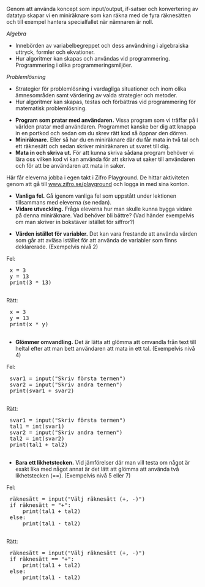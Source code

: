 <!-- Template: Activity Item -->
<!-- Link: /teacher/aktiviteter/miniraknaren/ -->
<!-- Page name: Miniräknaren -->
<!-- Playground Activity: {/playground/miniraknaren} -->
<!-- Description: -->

Genom att använda koncept som input/output, if-satser och konvertering av datatyp skapar vi en miniräknare som kan räkna med de fyra räknesätten och till exempel hantera specialfallet när nämnaren är noll.

<!-- Thumbnail: {/media/1079/thumbnail-miniraknare_icon.png} -->
<!-- Duration: 40 -->
<!-- Curriculum: -->

_Algebra_

- Innebörden av variabelbegreppet och dess användning i algebraiska uttryck, formler och ekvationer.
- Hur algoritmer kan skapas och användas vid programmering. Programmering i olika programmeringsmiljöer.

_Problemlösning_

- Strategier för problemlösning i vardagliga situationer och inom olika ämnesområden samt värdering av valda strategier och metoder.
- Hur algoritmer kan skapas, testas och förbättras vid programmering för matematisk problemlösning.

<!-- Code Tags (Introducing): [datatyper] -->
<!-- Code Tags (Using): [variabler, if-satser, input-output] -->
<!-- Math Tags: {empty} -->

<!-- Introduction Title: Förslag på inledning av lektion -->
<!-- Introduction Duration: 5 -->
<!-- Introduction Text: -->

- **Program som pratar med användaren.** Vissa program som vi träffar på i världen pratar med användaren. Programmet kanske ber dig att knappa in en portkod och sedan om du skrev rätt kod så öppnar den dörren.
- **Miniräknare.** Eller så har du en miniräknare där du får mata in två tal och ett räknesätt och sedan skriver miniräknaren ut svaret till dig.
- **Mata in och skriva ut.** För att kunna skriva sådana program behöver vi lära oss vilken kod vi kan använda för att skriva ut saker till användaren och för att be användaren att mata in saker.

<!-- Playground Duration: 20 -->
<!-- Playground Intro: -->

Här får eleverna jobba i egen takt i Zifro Playground. De hittar aktiviteten genom att gå till www.zifro.se/playground och logga in med sina konton.

<!-- Summary Title: Förslag på avslutning av lektion -->
<!-- Summary Duration: 10 -->
<!-- Summary Text: -->

- **Vanliga fel.** Gå igenom vanliga fel som uppstått under lektionen tillsammans med eleverna (se nedan).
- **Vidare utveckling.** Fråga eleverna hur man skulle kunna bygga vidare på denna miniräknare. Vad behöver bli bättre? (Vad händer exempelvis om man skriver in bokstäver istället för siffror?)

<!-- Tips & Tricks: {empty} -->
<!-- Common Mistakes: -->

- **Värden istället för variabler.** Det kan vara frestande att använda värden som går att avläsa istället för att använda de variabler som finns deklarerade. (Exempelvis nivå 2)

<i class="fas fa-times-circle" style="color:gray"></i> Fel:

 <pre>
 x = 3
 y = 13
 print(3 * 13)
 </pre>

<i class="fas fa-check-circle" style="color:var(--zifro-green)"></i> Rätt:

 <pre>
 x = 3
 y = 13
 print(x * y)
 </pre>

- **Glömmer omvandling.** Det är lätta att glömma att omvandla från text till heltal efter att man bett användaren att mata in ett tal. (Exempelvis nivå 4)

<i class="fas fa-times-circle" style="color:gray"></i> Fel:

 <pre>
 svar1 = input("Skriv första termen")
 svar2 = input("Skriv andra termen")
 print(svar1 + svar2)
 </pre>

<i class="fas fa-check-circle" style="color:var(--zifro-green)"></i> Rätt:

 <pre>
 svar1 = input("Skriv första termen")
 tal1 = int(svar1)
 svar2 = input("Skriv andra termen")
 tal2 = int(svar2)
 print(tal1 + tal2)
 </pre>

- **Bara ett likhetstecken.** Vid jämförelser där man vill testa om något är exakt lika med något annat är det lätt att glömma att använda två likhetstecken (==). (Exempelvis nivå 5 eller 7)

<i class="fas fa-times-circle" style="color:gray"></i> Fel:

 <pre>
 räknesätt = input("Välj räknesätt (+, -)")
 if räknesätt = "+":
     print(tal1 + tal2)
 else:
     print(tal1 - tal2)
 </pre>

<i class="fas fa-check-circle" style="color:var(--zifro-green)"></i> Rätt:

 <pre>
 räknesätt = input("Välj räknesätt (+, -)")
 if räknesätt == "+":
     print(tal1 + tal2)
 else:
     print(tal1 - tal2)
 </pre>

<!-- Solutions: {empty} -->

